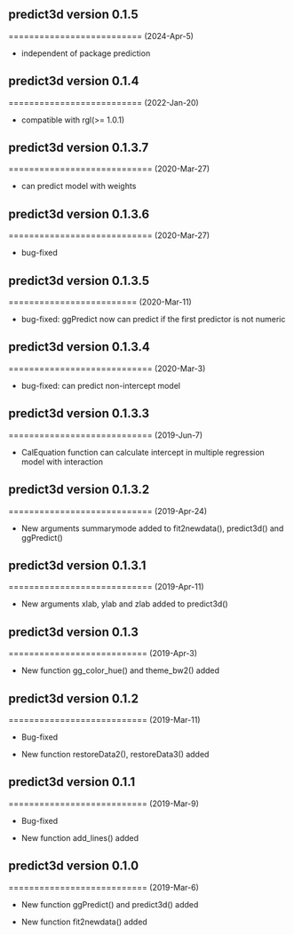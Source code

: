 ## predict3d version 0.1.5
==========================
(2024-Apr-5)

- independent of package prediction


## predict3d version 0.1.4
==========================
(2022-Jan-20)

- compatible with rgl(>= 1.0.1)


## predict3d version 0.1.3.7
============================
(2020-Mar-27)

- can predict model with weights


## predict3d version 0.1.3.6
============================
(2020-Mar-27)

- bug-fixed 

## predict3d version 0.1.3.5
=========================
(2020-Mar-11)

- bug-fixed: ggPredict now can predict if the first predictor is not numeric


## predict3d version 0.1.3.4
============================
(2020-Mar-3)

- bug-fixed: can predict non-intercept model


## predict3d version 0.1.3.3
============================
(2019-Jun-7)

- CalEquation function can calculate intercept in multiple regression model with interaction

## predict3d version 0.1.3.2
============================
(2019-Apr-24)

- New arguments summarymode added to fit2newdata(), predict3d() and ggPredict()


## predict3d version 0.1.3.1
============================
(2019-Apr-11)

- New arguments xlab, ylab and zlab added to predict3d()

## predict3d version 0.1.3
===========================
(2019-Apr-3)

- New function gg_color_hue() and theme_bw2() added

## predict3d version 0.1.2
===========================
(2019-Mar-11)

- Bug-fixed

- New function restoreData2(), restoreData3()  added


## predict3d version 0.1.1
===========================
(2019-Mar-9)

- Bug-fixed

- New function add_lines() added



## predict3d version 0.1.0
===========================
(2019-Mar-6)

- New function ggPredict() and predict3d() added

- New function fit2newdata() added



